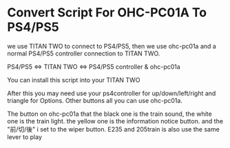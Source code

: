 # Convert Script For OHC-PC01A To PS4/PS5
we use TITAN TWO to connect to PS4/PS5, then we use ohc-pc01a and a normal PS4/PS5 controller connection to TITAN TWO.

PS4/PS5 <=>  TITAN TWO <=> PS4/PS5 controller & ohc-pc01a

You can install this script into your TITAN TWO

After this you may need use your ps4controller for up/down/left/right and triangle for Options.
Other buttons all you can use ohc-pc01a.

The button on ohc-pc01a that
the black one is the train sound, 
the white one is the train light.
the yellow one is the information notice button.
and the "前/切/後" i set to the wiper button.
E235 and 205train is also use the same lever to play